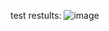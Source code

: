 test restults:
![image](https://github.com/ibathazi/highmark-interview/assets/41767606/0df141f4-bfd7-4674-b93a-58dc487c1428)
